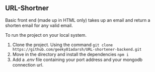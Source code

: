 ## URL-Shortner

Basic front end (made up in HTML only) takes up an email and return a shorten email for any valid email.

To run the project on your local system. 
1. Clone the project. Using the command ```git clone https://github.com/geeky01adarsh/URL-shortener-backend.git```
2. Move in the directory and install the dependencies ```npm i```
3. Add a *.env* file containing your port address and your mongodb connection url.


